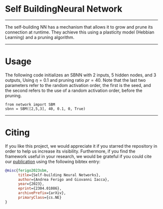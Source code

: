# Self BuildingNeural Network
---
The self-building NN has a mechanism that allows it to grow and prune its connection at runtime. 
They achieve this using a plasticity model (Hebbian Learning) and a pruning algorithm. 

---
# Usage
The following code initializes an SBNN with 2 inputs, 5 hidden nodes, and 3 outputs, Using $\eta=0.1$ and pruning ratio $pr=40%$.
Note that the last two parameters refer to the random activation order, the first is the seed, and the second refers to the use of a random activation order, before the pruning.

```
from network import SBM
sbnn = SBM([2,5,3], 40, 0.1, 0, True) 
```

---
# Citing
If you like this project, we would appreciate it if you starred the repository in order to help us increase its visibility. Furthermore, if you find the framework useful in your research, we would be grateful if you could cite our [publication](https://arxiv.org/abs/2304.01086) using the following bibtex entry:

```bib
@misc{ferigo2023sbm,
      title={Self-building Neural Networks}, 
      author={Andrea Ferigo and Giovanni Iacca},
      year={2023},
      eprint={2304.01086},
      archivePrefix={arXiv},
      primaryClass={cs.NE}
}
```

